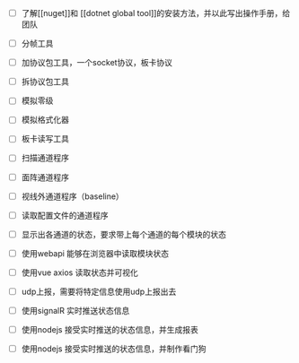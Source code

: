 - [ ] 了解[[nuget]]和 [[dotnet global tool]]的安装方法，并以此写出操作手册，给团队 

- [ ] 分帧工具

- [ ] 加协议包工具，一个socket协议，板卡协议

- [ ] 拆协议包工具

- [ ] 模拟零级

- [ ] 模拟格式化器

- [ ] 板卡读写工具

- [ ] 扫描通道程序

- [ ] 面阵通道程序

- [ ] 视线外通道程序（baseline）

- [ ] 读取配置文件的通道程序

- [ ] 显示出各通道的状态，要求带上每个通道的每个模块的状态

- [ ] 使用webapi 能够在浏览器中读取模块状态

- [ ] 使用vue axios 读取状态并可视化

- [ ] udp上报，需要将特定信息使用udp上报出去

- [ ] 使用signalR 实时推送状态信息

- [ ] 使用nodejs 接受实时推送的状态信息，并生成报表

- [ ] 使用nodejs 接受实时推送的状态信息，并制作看门狗